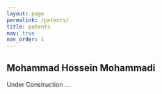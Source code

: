 ```yaml
---
layout: page
permalink: /patents/
title: patents
nav: true
nav_order: 1
---
```


## Mohammad Hossein Mohammadi <br />

Under Construction …
